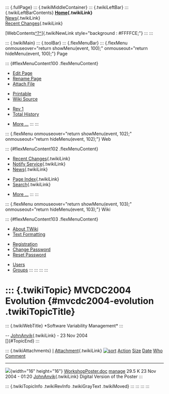 ::: {.fullPage}
::: {.twikiMiddleContainer}
::: {.twikiLeftBar}
::: {.twikiLeftBarContents}
**[Home](WebHome){.twikiLink}**\
[News](WebNews){.twikiLink}\
[Recent Changes](WebChanges){.twikiLink}

[WebContents[^?^](http://www.program-transformation.org/edit/Variability/WebContents?topicparent=Variability.MVCDC2004Evolution)]{.twikiNewLink
style="background : #FFFFCE;"}
:::
:::

::: {.twikiMain}
::: {.toolBar}
::: {.flexMenuBar}
::: {.flexMenu onmouseover="return showMenu(event, 100);" onmouseout="return hideMenu(event, 100);"}
Page

::: {#flexMenuContent100 .flexMenuContent}
-   [Edit
    Page](http://www.program-transformation.org/edit/Variability/MVCDC2004Evolution?t=1536829014)
-   [Rename
    Page](http://www.program-transformation.org/rename/Variability/MVCDC2004Evolution)
-   [Attach
    File](http://www.program-transformation.org/attach/Variability/MVCDC2004Evolution)

<!-- -->

-   [Printable](http://www.program-transformation.org/view/Variability/MVCDC2004Evolution?skin=print.pattern)
-   [Wiki
    Source](http://www.program-transformation.org/view/Variability/MVCDC2004Evolution?skin=text&raw=on&contenttype=text/plain)

<!-- -->

-   [Rev
    1](http://www.program-transformation.org/view/Variability/MVCDC2004Evolution?rev=1.1)
-   [Total
    History](http://www.program-transformation.org/rdiff/Variability/MVCDC2004Evolution)

<!-- -->

-   [More
    \...](http://www.program-transformation.org/oops/Variability/MVCDC2004Evolution?template=oopsmore&param1=1.1&param2=1.1)
:::
:::

::: {.flexMenu onmouseover="return showMenu(event, 102);" onmouseout="return hideMenu(event, 102);"}
Web

::: {#flexMenuContent102 .flexMenuContent}
-   [Recent Changes](WebChanges){.twikiLink}
-   [Notify Service](WebNotify){.twikiLink}
-   [News](WebNews){.twikiLink}

<!-- -->

-   [Page Index](WebIndex){.twikiLink}
-   [Search](WebSearch){.twikiLink}

<!-- -->

-   [More
    \...](http://www.program-transformation.org/oops/Variability/MVCDC2004Evolution?template=oopsmore&param1=1.1&param2=1.1)
:::
:::

::: {.flexMenu onmouseover="return showMenu(event, 103);" onmouseout="return hideMenu(event, 103);"}
Wiki

::: {#flexMenuContent103 .flexMenuContent}
-   [About
    TWiki](http://www.program-transformation.org/view/TWiki/WebHome)
-   [Text
    Formatting](http://www.program-transformation.org/view/TWiki/TextFormattingRules)

<!-- -->

-   [Registration](http://www.program-transformation.org/view/TWiki/TWikiRegistration)
-   [Change
    Password](http://www.program-transformation.org/view/TWiki/ChangePassword)
-   [Reset
    Password](http://www.program-transformation.org/view/TWiki/ResetPassword)

<!-- -->

-   [Users](http://www.program-transformation.org/view/Main/TWikiUsers)
-   [Groups](http://www.program-transformation.org/view/Main/TWikiGroups)
:::
:::
:::
:::

::: {.twikiTopic}
MVCDC2004 Evolution {#mvcdc2004-evolution .twikiTopicTitle}
===================

::: {.twikiWebTitle}
\*Software Variability Management\*
:::

\-- [JohnAnvik](../Main/JohnAnvik){.twikiLink} - 23 Nov 2004\
[]{#TopicEnd}
:::

::: {.twikiAttachments}
  [I](http://www.program-transformation.org/Variability/MVCDC2004Evolution?sortcol=0&table=1&up=0#sorted_table "Sort by this column")   [Attachment](../TWiki/FileAttachment){.twikiLink} [![sort](../pub/TWiki/TablePlugin/diamond.gif)](http://www.program-transformation.org/Variability/MVCDC2004Evolution?sortcol=1&table=1&up=0#sorted_table "Sort by this column")   [Action](http://www.program-transformation.org/Variability/MVCDC2004Evolution?sortcol=2&table=1&up=0#sorted_table "Sort by this column")                                              [Size](http://www.program-transformation.org/Variability/MVCDC2004Evolution?sortcol=3&table=1&up=0#sorted_table "Sort by this column") [Date](http://www.program-transformation.org/Variability/MVCDC2004Evolution?sortcol=4&table=1&up=0#sorted_table "Sort by this column")   [Who](http://www.program-transformation.org/Variability/MVCDC2004Evolution?sortcol=5&table=1&up=0#sorted_table "Sort by this column")   [Comment](http://www.program-transformation.org/Variability/MVCDC2004Evolution?sortcol=6&table=1&up=0#sorted_table "Sort by this column")
  ------------------------------------------------------------------------------------------------------------------------------------- ----------------------------------------------------------------------------------------------------------------------------------------------------------------------------------------------------------------------------------- ----------------------------------------------------------------------------------------------------------------------------------------------------------------------------------- ---------------------------------------------------------------------------------------------------------------------------------------- ---------------------------------------------------------------------------------------------------------------------------------------- --------------------------------------------------------------------------------------------------------------------------------------- -------------------------------------------------------------------------------------------------------------------------------------------
  ![](../pub/icn/doc.gif){width="16" height="16"}                                                                                       [WorkshopPoster.doc](http://www.program-transformation.org/pub/Variability/MVCDC2004Evolution/WorkshopPoster.doc)                                                                                                                   [manage](http://www.program-transformation.org/attach/Variability/MVCDC2004Evolution?filename=WorkshopPoster.doc&revInfo=1 "change, update, previous revisions, move, delete...")                                                                                                                                     29.5 K 23 Nov 2004 - 01:20                                                                                                                      [JohnAnvik](../Main/JohnAnvik){.twikiLink}                                                                                              Digital Version of the Poster
:::

::: {.twikiTopicInfo .twikiRevInfo .twikiGrayText .twikiMoved}
:::
:::
:::
:::
